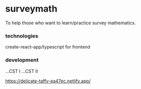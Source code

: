 # surveymath

To help those who want to learn/practice survey mathematics.

### technologies

create-react-app/typescript for frontend

### development

...CST I
...CST II



https://delicate-taffy-ea47ec.netlify.app/
